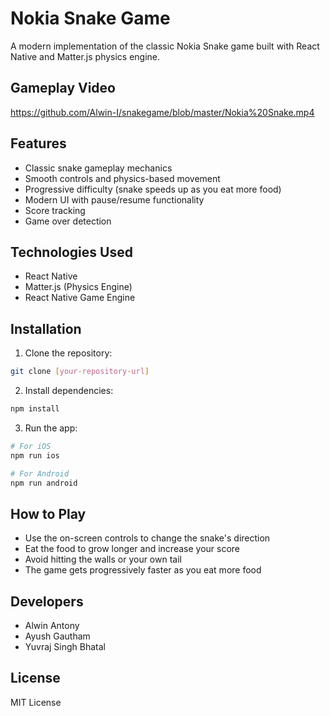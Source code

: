 # Nokia Snake Game

A modern implementation of the classic Nokia Snake game built with React Native and Matter.js physics engine.

## Gameplay Video

https://github.com/Alwin-I/snakegame/blob/master/Nokia%20Snake.mp4

## Features

- Classic snake gameplay mechanics
- Smooth controls and physics-based movement
- Progressive difficulty (snake speeds up as you eat more food)
- Modern UI with pause/resume functionality
- Score tracking
- Game over detection

## Technologies Used

- React Native
- Matter.js (Physics Engine)
- React Native Game Engine

## Installation

1. Clone the repository:
```bash
git clone [your-repository-url]
```

2. Install dependencies:
```bash
npm install
```

3. Run the app:
```bash
# For iOS
npm run ios

# For Android
npm run android
```

## How to Play

- Use the on-screen controls to change the snake's direction
- Eat the food to grow longer and increase your score
- Avoid hitting the walls or your own tail
- The game gets progressively faster as you eat more food

## Developers

- Alwin Antony
- Ayush Gautham
- Yuvraj Singh Bhatal

## License

MIT License 